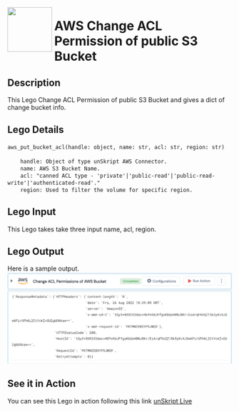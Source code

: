 [<img align="left" src="https://unskript.com/assets/favicon.png" width="100" height="100" style="padding-right: 5px">](https://unskript.com/assets/favicon.png) 
<h1>AWS Change ACL Permission of public S3 Bucket</h1>

## Description
This Lego Change ACL Permission of public S3 Bucket and gives a dict of change bucket info.


## Lego Details

    aws_put_bucket_acl(handle: object, name: str, acl: str, region: str)

        handle: Object of type unSkript AWS Connector.
        name: AWS S3 Bucket Name.
        acl: "canned ACL type - 'private'|'public-read'|'public-read-write'|'authenticated-read'."
        region: Used to filter the volume for specific region.

## Lego Input
This Lego takes take three input name, acl, region.

## Lego Output
Here is a sample output.
<img src="./1.png">


## See it in Action

You can see this Lego in action following this link [unSkript Live](https://us.app.unskript.io)